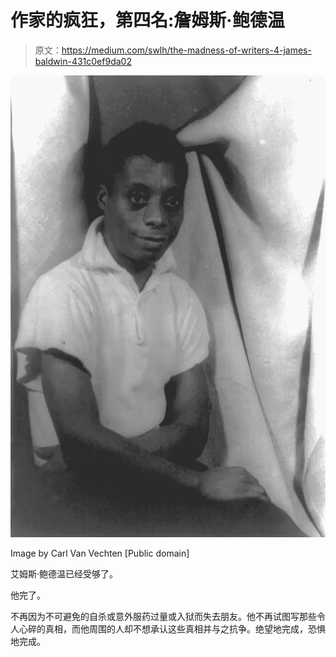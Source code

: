 # 作家的疯狂，第四名:詹姆斯·鲍德温

> 原文：<https://medium.com/swlh/the-madness-of-writers-4-james-baldwin-431c0ef9da02>

![](img/60dc04d0a4610be9303e95cfc421a8f8.png)

Image by Carl Van Vechten [Public domain]

艾姆斯·鲍德温已经受够了。

他完了。

不再因为不可避免的自杀或意外服药过量或入狱而失去朋友。他不再试图写那些令人心碎的真相，而他周围的人却不想承认这些真相并与之抗争。绝望地完成，恐惧地完成。